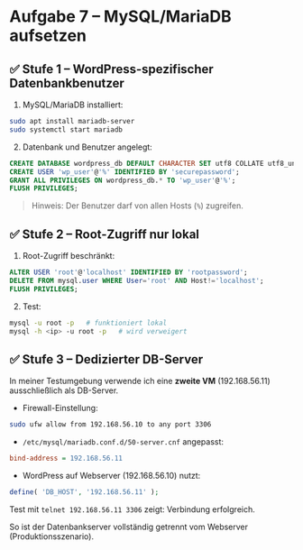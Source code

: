 # Aufgabe 7 – MySQL/MariaDB aufsetzen

## ✅ Stufe 1 – WordPress-spezifischer Datenbankbenutzer

1. MySQL/MariaDB installiert:
```bash
sudo apt install mariadb-server
sudo systemctl start mariadb
```

2. Datenbank und Benutzer angelegt:
```sql
CREATE DATABASE wordpress_db DEFAULT CHARACTER SET utf8 COLLATE utf8_unicode_ci;
CREATE USER 'wp_user'@'%' IDENTIFIED BY 'securepassword';
GRANT ALL PRIVILEGES ON wordpress_db.* TO 'wp_user'@'%';
FLUSH PRIVILEGES;
```

> Hinweis: Der Benutzer darf von allen Hosts (`%`) zugreifen.

## ✅ Stufe 2 – Root-Zugriff nur lokal

1. Root-Zugriff beschränkt:
```sql
ALTER USER 'root'@'localhost' IDENTIFIED BY 'rootpassword';
DELETE FROM mysql.user WHERE User='root' AND Host!='localhost';
FLUSH PRIVILEGES;
```

2. Test:
```bash
mysql -u root -p   # funktioniert lokal
mysql -h <ip> -u root -p   # wird verweigert
```

## ✅ Stufe 3 – Dedizierter DB-Server

In meiner Testumgebung verwende ich eine **zweite VM** (192.168.56.11) ausschließlich als DB-Server.

- Firewall-Einstellung:
```bash
sudo ufw allow from 192.168.56.10 to any port 3306
```

- `/etc/mysql/mariadb.conf.d/50-server.cnf` angepasst:
```ini
bind-address = 192.168.56.11
```

- WordPress auf Webserver (192.168.56.10) nutzt:
```php
define( 'DB_HOST', '192.168.56.11' );
```

Test mit `telnet 192.168.56.11 3306` zeigt: Verbindung erfolgreich.

So ist der Datenbankserver vollständig getrennt vom Webserver (Produktionsszenario).

